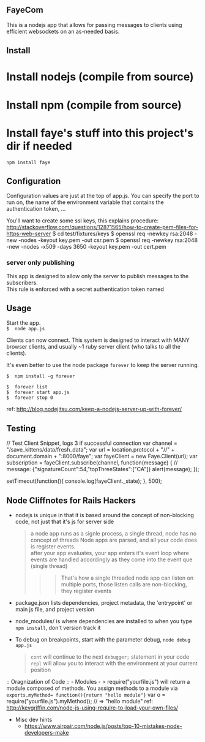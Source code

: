 ## FayeCom
This is a nodejs app that allows for passing messages to clients using efficient websockets on an as-needed basis.  

## Install

# Install nodejs (compile from source)

# Install npm (compile from source)

# Install faye's stuff into this project's dir if needed
    npm install faye

## Configuration

Configuration values are just at the top of app.js.
You can specify the port to run on, the name of the environment variable that contains the authentication token, ...

You'll want to create some ssl keys, this explains procedure:  http://stackoverflow.com/questions/12871565/how-to-create-pem-files-for-https-web-server
    $  cd test/fixtures/keys
    $  openssl req -newkey rsa:2048 -new -nodes -keyout key.pem -out csr.pem
    $  openssl req -newkey rsa:2048 -new -nodes -x509 -days 3650 -keyout key.pem -out cert.pem


### server only publishing
This app is designed to allow only the server to publish messages to the subscribers.  
This rule is enforced with a secret authentication token named 

## Usage

Start the app.  
    `$  node app.js`

Clients can now connect.  This system is designed to interact with MANY browser clients, and usually ~1 ruby server client (who talks to all the clients).  

It's even better to use the node package `forever` to keep the server running.  

    $  npm install -g forever
    
    $  forever list
    $  forever start app.js
    $  forever stop 0

ref:  http://blog.nodejitsu.com/keep-a-nodejs-server-up-with-forever/


## Testing

// Test Client Snippet, logs 3 if successful connection
var channel = "/save_kittens/data/fresh_data";
var url = location.protocol + "//" + document.domain + ":8000/faye"; 
var fayeClient = new Faye.Client(url);
var subscription = fayeClient.subscribe(channel, function(message) {
  // message: {"signatureCount":54,"topThreeStates":["CA"]}
  alert(message);
});

setTimeout(function(){
  console.log(fayeClient._state);
}, 500);



## Node Cliffnotes for Rails Hackers

  - nodejs is unique in that it is based around the concept of non-blocking code, not just that it's js for server side
    > a node app runs as a signle process, a single thread, node has no concept of threads
    > Node apps are parsed, and all your code does is register events.  
    > after your app evaluates, your app enters it's event loop where events are handled accordingly as they come into the event que (single thread)
    >>> That's how a single threaded node app can listen on multiple ports, those listen calls are non-blocking, they register events

  - package.json lists dependencies, project metadata, the 'entrypoint' or main js file, and project version

  - node_modules/ is where dependencies are installed to when you type `npm install`, don't version track it

  - To debug on breakpoints, start with the parameter debug, `node debug app.js`
    > `cont` will continue to the next `debugger;` statement in your code
    > `repl` will allow you to interact with the environment at your current position

  :: Oragnization of Code ::
    - Modules - 
      > require("yourfile.js") will return a module composed of methods.
        You assign methods to a module via `exports.myMethod= function(){return "hello module"}`
        var o = require("yourfile.js").myMethod();
        // => "hello module"
        ref: http://kevgriffin.com/node-js-using-require-to-load-your-own-files/

  - Misc dev hints
    - https://www.airpair.com/node.js/posts/top-10-mistakes-node-developers-make




